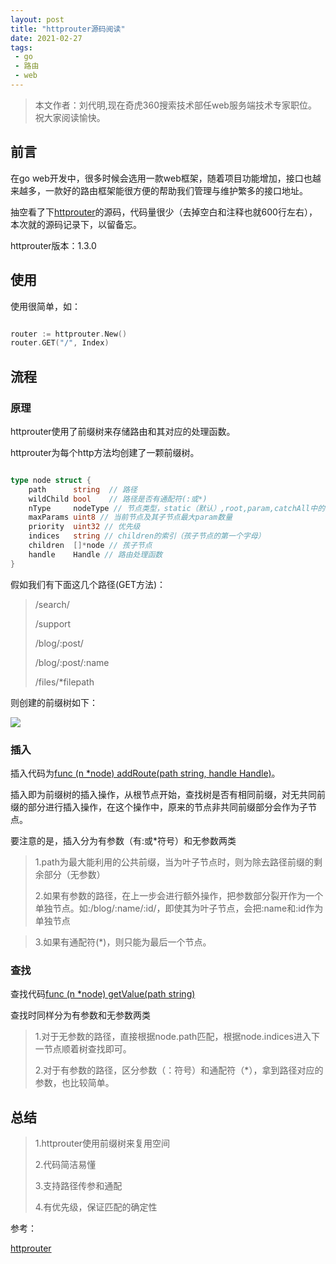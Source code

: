```yaml
---
layout: post
title: "httprouter源码阅读"
date: 2021-02-27
tags:
 - go
 - 路由
 - web
---
```


> 本文作者：刘代明,现在奇虎360搜索技术部任web服务端技术专家职位。 祝大家阅读愉快。

## 前言

在go web开发中，很多时候会选用一款web框架，随着项目功能增加，接口也越来越多，一款好的路由框架能很方便的帮助我们管理与维护繁多的接口地址。

抽空看了下[httprouter](https://github.com/julienschmidt/httprouter)的源码，代码量很少（去掉空白和注释也就600行左右），本次就的源码记录下，以留备忘。

httprouter版本：1.3.0

## 使用

使用很简单，如：

```go

router := httprouter.New()
router.GET("/", Index)

```

## 流程

### 原理

httprouter使用了前缀树来存储路由和其对应的处理函数。

httprouter为每个http方法均创建了一颗前缀树。

```go

type node struct {
	path      string  // 路径
	wildChild bool    // 路径是否有通配符(:或*)
	nType     nodeType // 节点类型，static（默认）,root,param,catchAll中的一种，对应值为0，1，2，3
	maxParams uint8 // 当前节点及其子节点最大param数量
	priority  uint32 // 优先级
	indices   string // children的索引（孩子节点的第一个字母）
	children  []*node // 孩子节点
	handle    Handle // 路由处理函数
}

```

假如我们有下面这几个路径(GET方法)：

> /search/
> 
> /support
> 
> /blog/:post/
> 
> /blog/:post/:name
> 
> /files/*filepath

则创建的前缀树如下：

![](https://www.imflybird.cn/static/img/2021/httprouter.png)


### 插入

插入代码为[func (n *node) addRoute(path string, handle Handle)](https://sourcegraph.com/github.com/julienschmidt/httprouter@v1.3.0/-/blob/tree.go?L83:16)。

插入即为前缀树的插入操作，从根节点开始，查找树是否有相同前缀，对无共同前缀的部分进行插入操作，在这个操作中，原来的节点非共同前缀部分会作为子节点。

要注意的是，插入分为有参数（有:或*符号）和无参数两类

> 1.path为最大能利用的公共前缀，当为叶子节点时，则为除去路径前缀的剩余部分（无参数）
> 
> 2.如果有参数的路径，在上一步会进行额外操作，把参数部分裂开作为一个单独节点。如:/blog/:name/:id/，即使其为叶子节点，会把:name和:id作为单独节点

> 3.如果有通配符(*)，则只能为最后一个节点。

### 查找

查找代码[func (n *node) getValue(path string)](https://sourcegraph.com/github.com/julienschmidt/httprouter@v1.3.0/-/blob/tree.go?L339:16)

查找时同样分为有参数和无参数两类

> 1.对于无参数的路径，直接根据node.path匹配，根据node.indices进入下一节点顺着树查找即可。
> 
> 2.对于有参数的路径，区分参数（：符号）和通配符（*），拿到路径对应的参数，也比较简单。

## 总结

> 1.httprouter使用前缀树来复用空间
> 
> 2.代码简洁易懂
> 
> 3.支持路径传参和通配
> 
> 4.有优先级，保证匹配的确定性



参考：

[httprouter](https://github.com/julienschmidt/httprouter)



